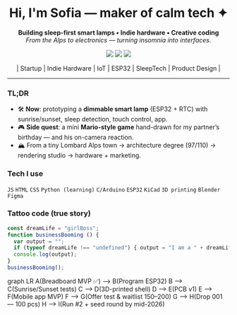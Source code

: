 <!-- Header -->
<h1 align="center">Hi, I'm Sofia — maker of calm tech ✦</h1>
<p align="center">
  <strong>Building sleep-first smart lamps • Indie hardware • Creative coding</strong><br/>
  <em>From the Alps to electronics — turning insomnia into interfaces.</em>
</p>

<!-- Brand colors: red / black / gold -->
<p align="center">
  <img src="https://img.shields.io/badge/Focus-SleepTech-maroon" />
  <img src="https://img.shields.io/badge/Discipline-Design%20%E2%80%A2%20Code%20%E2%80%A2%20Hardware-black" />
  <img src="https://img.shields.io/badge/Edition-Limited%20100-yellow" />
</p>

<!-- SEO style categories -->
<p align="center">| Startup | Indie Hardware | IoT | ESP32 | SleepTech | Product Design |</p>

---

### TL;DR
- 🛠️ **Now**: prototyping a **dimmable smart lamp** (ESP32 + RTC) with sunrise/sunset, sleep detection, touch control, app.
- 🎮 **Side quest**: a mini **Mario-style game** hand-drawn for my partner’s birthday — and his on-camera reaction.
- 🏔️ From a tiny Lombard Alps town → architecture degree (97/110) → rendering studio → hardware + marketing.

### Tech I use
`JS` `HTML` `CSS` `Python (learning)` `C/Arduino` `ESP32` `KiCad` `3D printing` `Blender` `Figma`

### Tattoo code (true story)
```js
const dreamLife = "girlBoss";
function businessBooming () {
  var output = "";
  if (typeof dreamLife !== "undefined") { output = "I am a " + dreamLife; }
  console.log(output);
}
businessBooming();
```
graph LR
  A(Breadboard MVP ✅) --> B(Program ESP32)
  B --> C(Sunrise/Sunset tests)
  C --> D(3D-printed shell)
  D --> E(PCB v1)
  E --> F(Mobile app MVP)
  F --> G(Offer test & waitlist 150–200)
  G --> H(Drop 001 — 100 pcs)
  H --> I(Run #2 + seed round by mid-2026)
